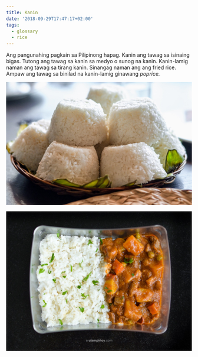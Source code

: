 ```yaml
---
title: Kanin
date: '2018-09-29T17:47:17+02:00'
tags:
  - glossary
  - rice
---
```

Ang pangunahing pagkain sa Pilipinong hapag. Kanin ang tawag sa isinaing bigas. Tutong ang tawag sa kanin sa medyo o sunog na kanin. Kanin-lamig naman ang tawag sa tirang kanin. Sinangag naman ang ang fried rice. Ampaw ang tawag sa binilad na kanin-lamig ginawang _poprice._

![Kanin tinakal](/static/images/kanin-cups.jpg)

![Baon: kanin at menu](/static/images/baon-kanin-menudo.jpg)
